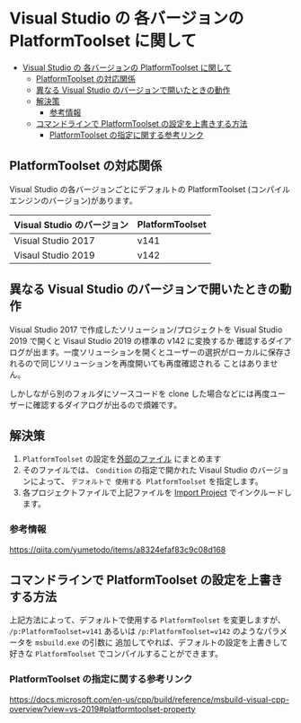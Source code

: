 # Visual Studio の 各バージョンの PlatformToolset に関して

<!-- TOC -->

- [Visual Studio の 各バージョンの PlatformToolset に関して](#visual-studio-の-各バージョンの-platformtoolset-に関して)
  - [PlatformToolset の対応関係](#platformtoolset-の対応関係)
  - [異なる Visual Studio のバージョンで開いたときの動作](#異なる-visual-studio-のバージョンで開いたときの動作)
  - [解決策](#解決策)
    - [参考情報](#参考情報)
  - [コマンドラインで PlatformToolset の設定を上書きする方法](#コマンドラインで-platformtoolset-の設定を上書きする方法)
    - [PlatformToolset の指定に関する参考リンク](#platformtoolset-の指定に関する参考リンク)

<!-- /TOC -->

## PlatformToolset の対応関係

Visual Studio の各バージョンごとにデフォルトの PlatformToolset (コンパイルエンジンのバージョン)があります。

|Visual Studio のバージョン|PlatformToolset|
|--|--|
|Visual Studio 2017|v141|
|Visaul Studio 2019|v142|

## 異なる Visual Studio のバージョンで開いたときの動作

Visual Studio 2017 で作成したソリューション/プロジェクトを Visual Studio 2019 で開くと Visaul Studio 2019 の標準の v142 に変換するか
確認するダイアログが出ます。一度ソリューションを開くとユーザーの選択がローカルに保存されるので同じソリューションを再度開いても再度確認される
ことはありません。

しかしながら別のフォルダにソースコードを clone した場合などには再度ユーザーに確認するダイアログが出るので煩雑です。

## 解決策

1. `PlatformToolset` の設定を[外部のファイル](vcxcompat.props) にまとめます
2. そのファイルでは、 `Condition` の指定で開かれた Visaul Studio のバージョンによって、 `デフォルトで 使用する PlatformToolset` を指定します。
3. 各プロジェクトファイルで上記ファイルを [Import Project](https://docs.microsoft.com/ja-jp/visualstudio/msbuild/import-element-msbuild?view=vs-2019) でインクルードします。

### 参考情報

https://qiita.com/yumetodo/items/a8324efaf83c9c08d168


## コマンドラインで PlatformToolset の設定を上書きする方法

上記方法によって、デフォルトで使用する `PlatformToolset` を変更しますが、
`/p:PlatformToolset=v141` あるいは `/p:PlatformToolset=v142` のようなパラメータを `msbuild.exe` の引数に
追加してやれば、デフォルトの設定を上書きして好きな `PlatformToolset` でコンパイルすることができます。

### PlatformToolset の指定に関する参考リンク

https://docs.microsoft.com/en-us/cpp/build/reference/msbuild-visual-cpp-overview?view=vs-2019#platformtoolset-property
